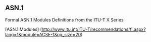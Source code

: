 ## ASN.1
Formal ASN.1 Modules Definitions from the ITU-T X Series


[ASN.1 Modules] (http://www.itu.int/ITU-T/recommendations/fl.aspx?lang=1&module=ACSE-1&pg_size=20)
